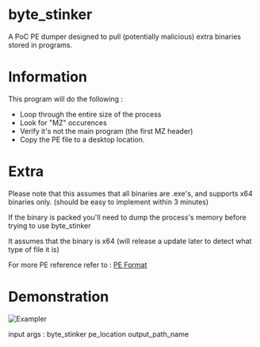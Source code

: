 # byte_stinker
A PoC PE dumper designed to pull (potentially malicious) extra binaries stored in programs.

# Information

This program will do the following :
- Loop through the entire size of the process
- Look for "MZ" occurences
- Verify it's not the main program (the first MZ header)
- Copy the PE file to a desktop location. 

# Extra
Please note that this assumes that all binaries are .exe's, and supports x64 binaries only. (should be easy to implement within 3 minutes)

If the binary is packed you'll need to dump the process's memory before trying to use byte_stinker

It assumes that the binary is x64 (will release a update later to detect what type of file it is)

For more PE reference refer to : [PE Format](https://docs.microsoft.com/en-us/windows/win32/debug/pe-format?redirectedfrom=MSDN)

# Demonstration
![Exampler](https://i.imgur.com/0SCcV1Z.png)

input args : byte_stinker pe_location output_path_name
